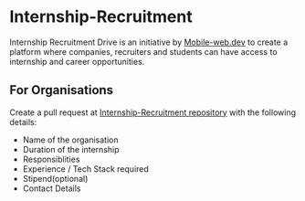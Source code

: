 # Internship-Recruitment 

Internship Recruitment Drive is an initiative by [Mobile-web.dev](https://mobile-web.dev/) to create a platform where companies, recruiters and students can have access to internship and career opportunities.

## For Organisations

Create a pull request at [Internship-Recruitment repository](https://github.com/mobile-web-dev/Internship-Recruitment) with the following details:
- Name of the organisation
- Duration of the internship
- Responsiblities
- Experience / Tech Stack required
- Stipend(optional)
- Contact Details
